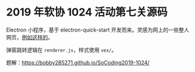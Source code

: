 # 2019 年软协 1024 活动第七关源码
Electron 小程序，基于 electron-quick-start 开发而来。灵感为网上的一些整人网页，[例如这样的](http://www.ilkhome.cn/joke/)。

弹窗跳转逻辑在 `renderer.js`，样式使用 `vex/`。

题解：https://bobby285271.github.io/SoCoding2019-1024/
